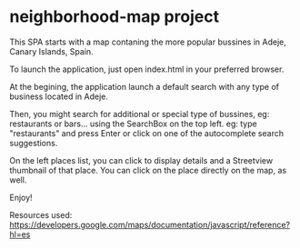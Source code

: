 neighborhood-map project
========================

This SPA starts with a map contaning the more popular bussines in Adeje, Canary Islands, Spain.

To launch the application, just open index.html in your preferred browser.

At the begining, the application launch a default search with any type of business located in Adeje.

Then, you might search for additional or special type of bussines, eg: restaurants or bars...
using the SearchBox on the top left. eg: type "restaurants" and press Enter or click on one
of the autocomplete search suggestions.

On the left places list, you can click to display details and a Streetview thumbnail of 
that place. You can click on the place directly on the map, as well.

Enjoy!

Resources used:
https://developers.google.com/maps/documentation/javascript/reference?hl=es